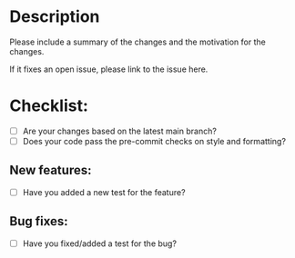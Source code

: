 # Description

Please include a summary of the changes and the motivation for the changes.

If it fixes an open issue, please link to the issue here.

<!-- ## Type of change

- [ ] Bug fix (non-breaking change which fixes an issue)
- [ ] New feature (non-breaking change which adds functionality)
- [ ] Breaking change (fix or feature that would cause existing functionality to not work as expected)
- [ ] This change requires a documentation update -->

# Checklist:

* [ ] Are your changes based on the latest main branch?
* [ ] Does your code pass the pre-commit checks on style and formatting?

## New features:
* [ ] Have you added a new test for the feature?

## Bug fixes:
* [ ] Have you fixed/added a test for the bug?

